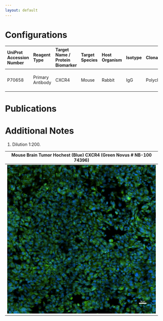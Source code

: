 ```yaml
---
layout: default
---
```


# Configurations

| UniProt Accession Number   | Reagent Type     | Target Name / Protein Biomarker   | Target Species   | Host Organism   | Isotype   | Clonality   | Vendor            | Catalog Number   | Conjugate   | RRID       | Availability   | Method                 | Tissue Preservation   | Target Tissue   | Tissue State   | Detergent          | Antigen Retrieval Conditions   | Dye Inactivation Conditions   | Recommend   | Agree                                                        | Disagree   | Contributor                                                  | Notes       |
|:---------------------------|:-----------------|:----------------------------------|:-----------------|:----------------|:----------|:------------|:------------------|:-----------------|:------------|:-----------|:---------------|:-----------------------|:----------------------|:----------------|:---------------|:-------------------|:-------------------------------|:------------------------------|:------------|:-------------------------------------------------------------|:-----------|:-------------------------------------------------------------|:------------|
| P70658                     | Primary Antibody | CXCR4                             | Mouse            | Rabbit          | IgG       | Polyclonal  | Novus Biologicals | NB-100 74396     | NA          | AB_1048484 | Stock          | Multiplexed 2D Imaging | 4% PFA Fixed Frozen   | Brain           | Tumor          | 0.3% Triton-X-100 | NA                             | NA                            | Yes         | [0000-0002-6944-6997](https://orcid.org/0000-0002-6944-6997) | NA         | [0000-0002-6944-6997](https://orcid.org/0000-0002-6944-6997) | [1](#notes) |

# Publications



# Additional Notes

<a name="notes"></a>
1. Dilution 1:200.

| Mouse Brain Tumor Hochest (Blue) CXCR4 (Green Novus # NB-100 74396) |
|:-------:|
| ![](Mouse_Brain_Tumor_Hochest_Blue_CXCR4_Green_Novus_NB_100_74396.jpg) |
